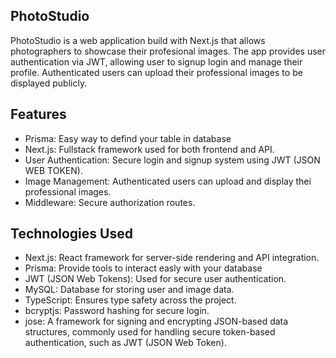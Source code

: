 
## PhotoStudio

PhotoStudio is a web application build with Next.js that allows photographers to showcase their profesional images. The app provides user authentication via JWT, allowing user to signup login and manage their profile. Authenticated users can upload their professional images to be displayed publicly.

## Features

- Prisma: Easy way to defind your table in database
- Next.js: Fullstack framework used for both frontend and API.
- User Authentication: Secure login and signup system using JWT (JSON WEB TOKEN).
- Image Management: Authenticated users can upload and display thei professional images.
- Middleware: Secure authorization routes.

## Technologies Used

- Next.js: React framework for server-side rendering and API integration.
- Prisma: Provide tools to interact easly with your database
- JWT (JSON Web Tokens): Used for secure user authentication.
- MySQL: Database for storing user and image data.
- TypeScript: Ensures type safety across the project.
- bcryptjs: Password hashing for secure login.
- jose: A framework for signing and encrypting JSON-based data structures, commonly used for handling secure token-based authentication, such as JWT (JSON Web Token).
